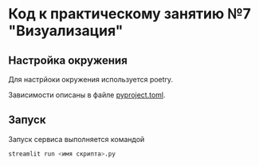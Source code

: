 # Код к практическому занятию №7 "Визуализация"

## Настройка окружения

Для настрйоки окружения используется poetry.

Зависимости описаны в файле [pyproject.toml](./pyproject.toml).

## Запуск

Запуск сервиса выполняется командой
```bash
streamlit run <имя скрипта>.py
```
